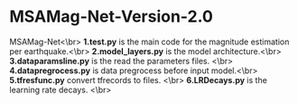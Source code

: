 # MSAMag-Net-Version-2.0
MSAMag-Net<\br>
**1.test.py** is the main code for the magnitude estimation per earthquake.<\br>
**2.model_layers.py** is the model architecture.<\br>
**3.dataparamsline.py** is the read the parameters files. <\br>
**4.datapregrocess.py** is data pregrocess before input model.<\br>
**5.tfresfunc.py** convert tfrecords to files. <\br>
**6.LRDecays.py** is the learning rate decays. <\br>
